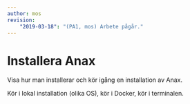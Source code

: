 ```yaml
---
author: mos
revision:
    "2019-03-18": "(PA1, mos) Arbete pågår."
---
```

Installera Anax
===========================

Visa hur man installerar och kör igång en installation av Anax.

Kör i lokal installation (olika OS), kör i Docker, kör i terminalen.
